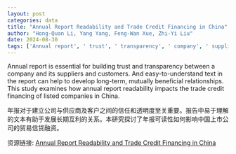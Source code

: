 ```yaml
---
layout: post
categories: data
title: "Annual Report Readability and Trade Credit Financing in China"
author: "Hong-Quan Li, Yang Yang, Feng-Wan Xue, Zhi-Yi Liu"
date: 2024-08-30
tags: ['Annual report', ' trust', ' transparency', ' company', ' suppliers', ' customers', ' easy-to-understand text', ' long-term relationships', ' mutually beneficial relationships', ' study', ' readability', ' trade credit financing', ' listed companies', ' China']
---
```


Annual report is essential for building trust and transparency between a company and its suppliers and customers. And easy-to-understand text in the report can help to develop long-term, mutually beneficial relationships. This study examines how annual report readability impacts the trade credit financing of listed companies in China.

年报对于建立公司与供应商及客户之间的信任和透明度至关重要。报告中易于理解的文本有助于发展长期互利的关系。本研究探讨了年报可读性如何影响中国上市公司的贸易信贷融资。

资源链接: [Annual Report Readability and Trade Credit Financing in China](https://doi.org/10.57760/sciencedb.07812)
